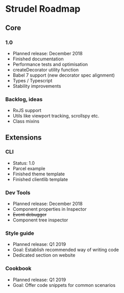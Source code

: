 # Strudel Roadmap

## Core

### 1.0

* Planned release: December 2018
* Finished documentation
* Performance tests and optimisation
* createDecorator utility function
* Babel 7 support (new decorator spec alignment)
* Types / Typescript
* Stability improvements

### Backlog, ideas
* RxJS support
* Utils like viewport tracking, scrollspy etc.
* Class mixins 

## Extensions

### CLI
* Status: 1.0
* Parcel example
* Finished theme template
* Finished clientlib template

### Dev Tools

* Planned release: December 2018
* Component properties in Inspector
* ~~Event debugger~~
* Component tree inspector

### Style guide

* Planned release: Q1 2019
* Goal: Establish recommended way of writing code
* Dedicated section on website

### Cookbook

* Planned release: Q1 2019
* Goal: Offer code snippets for common scenarios

